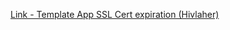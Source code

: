 [Link - Template App SSL Cert expiration (Hivlaher)](https://github.com/Hivlaher/zabbix-FreeBSD-templates/tree/master/ssl%20cert%20notifier)
